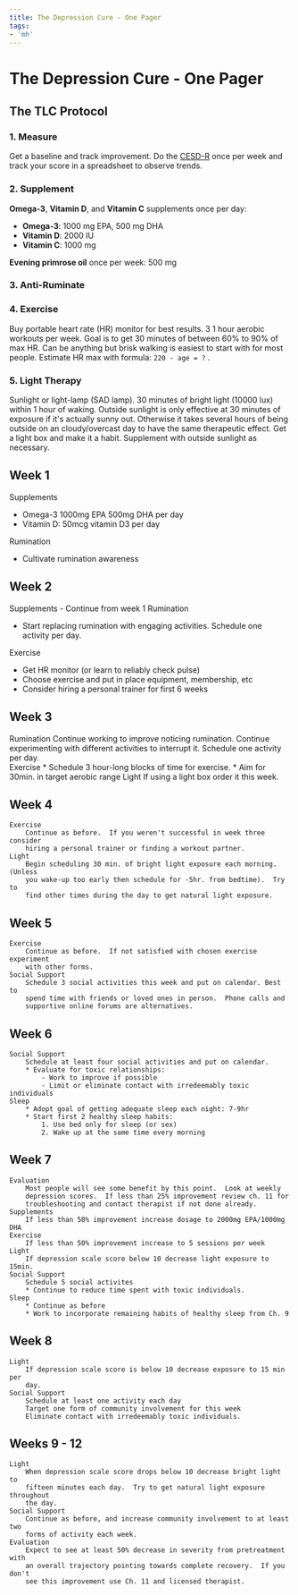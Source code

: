 ```yaml
---
title: The Depression Cure - One Pager
tags:
- 'mh'
---
```


# The Depression Cure - One Pager

## The TLC Protocol

### 1. Measure

Get a baseline and track improvement. Do the [CESD-R](https://cesd-r.com/) once per week and track your score in a spreadsheet to observe trends.

### 2. Supplement

**Omega-3**, **Vitamin D**, and **Vitamin C** supplements once per day:

* **Omega-3**: 1000 mg EPA, 500 mg DHA
* **Vitamin D**: 2000 IU
* **Vitamin C**: 1000 mg

**Evening primrose oil** once per week: 500 mg

### 3. Anti-Ruminate

### 4. Exercise

Buy portable heart rate (HR) monitor for best results. 3 1 hour aerobic workouts per week. Goal is to get 30 minutes of between 60% to 90% of max HR. Can be anything but brisk walking is easiest to start with for most people. Estimate HR max with formula: `220 - age = ?` .

### 5. Light Therapy

Sunlight or light-lamp (SAD lamp). 30 minutes of bright light (10000 lux) within 1 hour of waking. Outside sunlight is only effective at 30 minutes of exposure if it's actually sunny out. Otherwise it takes several hours of being outside on an cloudy/overcast day to have the same therapeutic effect. Get a light box and make it a habit. Supplement with outside sunlight as necessary. 

## Week 1

Supplements

* Omega-3 1000mg EPA 500mg DHA per day
* Vitamin D: 50mcg vitamin D3 per day

Rumination 

* Cultivate rumination awareness

## Week 2 

Supplements - Continue from week 1
Rumination 

* Start replacing rumination with engaging activities. Schedule one activity per day.  

Exercise

* Get HR monitor (or learn to reliably check pulse)
* Choose exercise and put in place equipment, membership, etc
* Consider hiring a personal trainer for first 6 weeks

## Week 3

Rumination
	Continue working to improve noticing rumination.  Continue
	experimenting with different activities to interrupt it.  Schedule one
	activity per day.  
Exercise
	* Schedule 3 hour-long blocks of time for exercise. 
	* Aim for 30min. in target aerobic range
Light
	If using a light box order it this week.

## Week 4
	Exercise
		Continue as before.  If you weren't successful in week three consider
		hiring a personal trainer or finding a workout partner.
	Light
		Begin scheduling 30 min. of bright light exposure each morning. (Unless
		you wake-up too early then schedule for -5hr. from bedtime).  Try to
		find other times during the day to get natural light exposure.  

## Week 5
	Exercise
		Continue as before.  If not satisfied with chosen exercise experiment
		with other forms.
	Social Support
		Schedule 3 social activities this week and put on calendar. Best to
		spend time with friends or loved ones in person.  Phone calls and
		supportive online forums are alternatives.

## Week 6
	Social Support
		Schedule at least four social activities and put on calendar.
		* Evaluate for toxic relationships:
			- Work to improve if possible
			- Limit or eliminate contact with irredeemably toxic individuals
	Sleep
		* Adopt goal of getting adequate sleep each night: 7-9hr
		* Start first 2 healthy sleep habits:
			1. Use bed only for sleep (or sex)
			2. Wake up at the same time every morning

## Week 7
	Evaluation
		Most people will see some benefit by this point.  Look at weekly
		depression scores.  If less than 25% improvement review ch. 11 for
		troubleshooting and contact therapist if not done already.  
	Supplements
		If less than 50% improvement increase dosage to 2000mg EPA/1000mg DHA
	Exercise
		If less than 50% improvement increase to 5 sessions per week
	Light
		If depression scale score below 10 decrease light exposure to 15min.
	Social Support
		Schedule 5 social activites
		* Continue to reduce time spent with toxic individuals.
	Sleep
		* Continue as before
		* Work to incorporate remaining habits of healthy sleep from Ch. 9
	
## Week 8
	Light 
		If depression scale score is below 10 decrease exposure to 15 min per
		day.
	Social Support
		Schedule at least one activity each day
		Target one form of community involvement for this week
		Eliminate contact with irredeemably toxic individuals.

## Weeks 9 - 12
	Light
		When depression scale score drops below 10 decrease bright light to
		fifteen minutes each day.  Try to get natural light exposure throughout
		the day.  
	Social Support
		Continue as before, and increase community involvement to at least two
		forms of activity each week.
	Evaluation
		Expect to see at least 50% decrease in severity from pretreatment with
		an overall trajectory pointing towards complete recovery.  If you don't
		see this improvement use Ch. 11 and licensed therapist.  